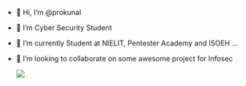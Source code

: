 - 👋 Hi, I’m @prokunal
- 👀 I’m Cyber Security Student
- 🌱 I’m currently Student at NIELIT, Pentester Academy and ISOEH ...
- 💞️ I’m looking to collaborate on some awesome project for Infosec

     <img src="https://s6.gifyu.com/images/giphy7a00e0edffca1d6d.gif">
